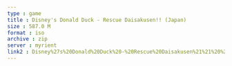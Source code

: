 ```yaml
---
type : game
title : Disney's Donald Duck - Rescue Daisakusen!! (Japan)
size : 587.0 M
format : iso
archive : zip
server : myrient
link2 : Disney%27s%20Donald%20Duck%20-%20Rescue%20Daisakusen%21%21%20%28Japan%29
---
```

